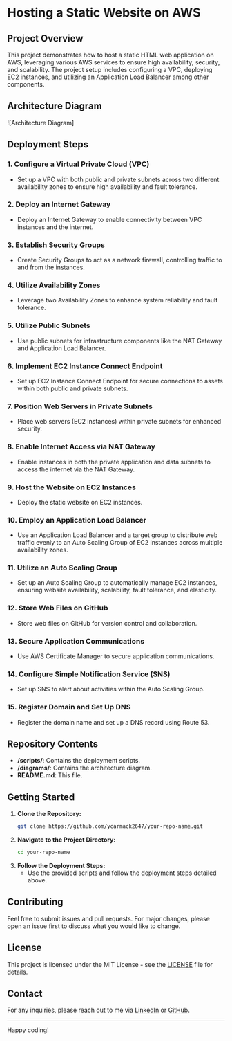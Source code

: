 # Hosting a Static Website on AWS

## Project Overview

This project demonstrates how to host a static HTML web application on AWS, leveraging various AWS services to ensure high availability, security, and scalability. The project setup includes configuring a VPC, deploying EC2 instances, and utilizing an Application Load Balancer among other components.

## Architecture Diagram

![Architecture Diagram]

## Deployment Steps

### 1. Configure a Virtual Private Cloud (VPC)
- Set up a VPC with both public and private subnets across two different availability zones to ensure high availability and fault tolerance.

### 2. Deploy an Internet Gateway
- Deploy an Internet Gateway to enable connectivity between VPC instances and the internet.

### 3. Establish Security Groups
- Create Security Groups to act as a network firewall, controlling traffic to and from the instances.

### 4. Utilize Availability Zones
- Leverage two Availability Zones to enhance system reliability and fault tolerance.

### 5. Utilize Public Subnets
- Use public subnets for infrastructure components like the NAT Gateway and Application Load Balancer.

### 6. Implement EC2 Instance Connect Endpoint
- Set up EC2 Instance Connect Endpoint for secure connections to assets within both public and private subnets.

### 7. Position Web Servers in Private Subnets
- Place web servers (EC2 instances) within private subnets for enhanced security.

### 8. Enable Internet Access via NAT Gateway
- Enable instances in both the private application and data subnets to access the internet via the NAT Gateway.

### 9. Host the Website on EC2 Instances
- Deploy the static website on EC2 instances.

### 10. Employ an Application Load Balancer
- Use an Application Load Balancer and a target group to distribute web traffic evenly to an Auto Scaling Group of EC2 instances across multiple availability zones.

### 11. Utilize an Auto Scaling Group
- Set up an Auto Scaling Group to automatically manage EC2 instances, ensuring website availability, scalability, fault tolerance, and elasticity.

### 12. Store Web Files on GitHub
- Store web files on GitHub for version control and collaboration.

### 13. Secure Application Communications
- Use AWS Certificate Manager to secure application communications.

### 14. Configure Simple Notification Service (SNS)
- Set up SNS to alert about activities within the Auto Scaling Group.

### 15. Register Domain and Set Up DNS
- Register the domain name and set up a DNS record using Route 53.

## Repository Contents

- **/scripts/**: Contains the deployment scripts.
- **/diagrams/**: Contains the architecture diagram.
- **README.md**: This file.

## Getting Started

1. **Clone the Repository:**
    ```bash
    git clone https://github.com/ycarmack2647/your-repo-name.git
    ```
2. **Navigate to the Project Directory:**
    ```bash
    cd your-repo-name
    ```
3. **Follow the Deployment Steps:**
    - Use the provided scripts and follow the deployment steps detailed above.

## Contributing

Feel free to submit issues and pull requests. For major changes, please open an issue first to discuss what you would like to change.

## License

This project is licensed under the MIT License - see the [LICENSE](LICENSE) file for details.

## Contact

For any inquiries, please reach out to me via [LinkedIn](https://www.linkedin.com/in/yashon-carmack-43911b70/) or [GitHub](https://github.com/ycarmack2647).

---

Happy coding!

